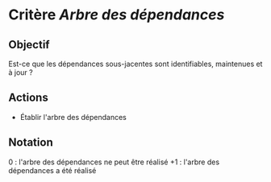 # Critère *Arbre des dépendances*

## Objectif
Est-ce que les dépendances sous-jacentes sont identifiables, maintenues et à jour ?

## Actions
- Établir l'arbre des dépendances

## Notation
0 : l'arbre des dépendances ne peut être réalisé 
+1 : l'arbre des dépendances a été réalisé 